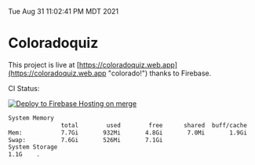 Tue Aug 31 11:02:41 PM MDT 2021

# Coloradoquiz


This project is live at [https://coloradoquiz.web.app](https://coloradoquiz.web.app "colorado!") thanks to Firebase.

CI Status: 

[![Deploy to Firebase Hosting on merge](https://github.com/teamkushal/coloradoquiz/actions/workflows/firebase-hosting-merge.yml/badge.svg)](https://github.com/teamkushal/coloradoquiz/actions/workflows/firebase-hosting-merge.yml)

```bash
System Memory
               total        used        free      shared  buff/cache   available
Mem:           7.7Gi       932Mi       4.8Gi       7.0Mi       1.9Gi       6.4Gi
Swap:          7.6Gi       526Mi       7.1Gi
System Storage
1.1G	.
```
```bash
